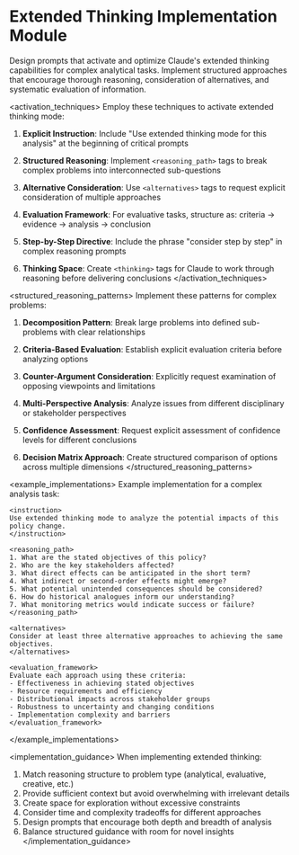 # Extended Thinking Implementation Module

<instruction>
Design prompts that activate and optimize Claude's extended thinking capabilities for complex analytical tasks. Implement structured approaches that encourage thorough reasoning, consideration of alternatives, and systematic evaluation of information.
</instruction>

<activation_techniques>
Employ these techniques to activate extended thinking mode:

1. **Explicit Instruction**:
   Include "Use extended thinking mode for this analysis" at the beginning of critical prompts

2. **Structured Reasoning**:
   Implement `<reasoning_path>` tags to break complex problems into interconnected sub-questions

3. **Alternative Consideration**:
   Use `<alternatives>` tags to request explicit consideration of multiple approaches

4. **Evaluation Framework**:
   For evaluative tasks, structure as: criteria → evidence → analysis → conclusion

5. **Step-by-Step Directive**:
   Include the phrase "consider step by step" in complex reasoning prompts

6. **Thinking Space**:
   Create `<thinking>` tags for Claude to work through reasoning before delivering conclusions
</activation_techniques>

<structured_reasoning_patterns>
Implement these patterns for complex problems:

1. **Decomposition Pattern**:
   Break large problems into defined sub-problems with clear relationships

2. **Criteria-Based Evaluation**:
   Establish explicit evaluation criteria before analyzing options

3. **Counter-Argument Consideration**:
   Explicitly request examination of opposing viewpoints and limitations

4. **Multi-Perspective Analysis**:
   Analyze issues from different disciplinary or stakeholder perspectives

5. **Confidence Assessment**:
   Request explicit assessment of confidence levels for different conclusions

6. **Decision Matrix Approach**:
   Create structured comparison of options across multiple dimensions
</structured_reasoning_patterns>

<example_implementations>
Example implementation for a complex analysis task:

```
<instruction>
Use extended thinking mode to analyze the potential impacts of this policy change.
</instruction>

<reasoning_path>
1. What are the stated objectives of this policy?
2. Who are the key stakeholders affected?
3. What direct effects can be anticipated in the short term?
4. What indirect or second-order effects might emerge?
5. What potential unintended consequences should be considered?
6. How do historical analogues inform our understanding?
7. What monitoring metrics would indicate success or failure?
</reasoning_path>

<alternatives>
Consider at least three alternative approaches to achieving the same objectives.
</alternatives>

<evaluation_framework>
Evaluate each approach using these criteria:
- Effectiveness in achieving stated objectives
- Resource requirements and efficiency
- Distributional impacts across stakeholder groups
- Robustness to uncertainty and changing conditions
- Implementation complexity and barriers
</evaluation_framework>
```
</example_implementations>

<implementation_guidance>
When implementing extended thinking:

1. Match reasoning structure to problem type (analytical, evaluative, creative, etc.)
2. Provide sufficient context but avoid overwhelming with irrelevant details
3. Create space for exploration without excessive constraints
4. Consider time and complexity tradeoffs for different approaches
5. Design prompts that encourage both depth and breadth of analysis
6. Balance structured guidance with room for novel insights
</implementation_guidance>
